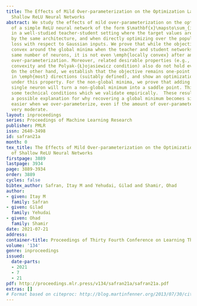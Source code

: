 ```yaml
---
title: The Effects of Mild Over-parameterization on the Optimization Landscape of
  Shallow ReLU Neural Networks
abstract: We study the effects of mild over-parameterization on the optimization landscape
  of a simple ReLU neural network of the form $\mathbf{x}\mapsto\sum_{i=1}^k\max\{0,\mathbf{w}_i^{\top}\mathbf{x}\}$,
  in a well-studied teacher-student setting where the target values are generated
  by the same architecture, and when directly optimizing over the population squared
  loss with respect to Gaussian inputs. We prove that while the objective is strongly
  convex around the global minima when the teacher and student networks possess the
  same number of neurons, it is not even \emph{locally convex} after any amount of
  over-parameterization. Moreover, related desirable properties (e.g., one-point strong
  convexity and the Polyak-{Ł}ojasiewicz condition) also do not hold even locally.
  On the other hand, we establish that the objective remains one-point strongly convex
  in \emph{most} directions (suitably defined), and show an optimization guarantee
  under this property. For the non-global minima, we prove that adding even just a
  single neuron will turn a non-global minimum into a saddle point. This holds under
  some technical conditions which we validate empirically.  These results provide
  a possible explanation for why recovering a global minimum becomes significantly
  easier when we over-parameterize, even if the amount of over-parameterization is
  very moderate.
layout: inproceedings
series: Proceedings of Machine Learning Research
publisher: PMLR
issn: 2640-3498
id: safran21a
month: 0
tex_title: The Effects of Mild Over-parameterization on the Optimization Landscape
  of Shallow ReLU Neural Networks
firstpage: 3889
lastpage: 3934
page: 3889-3934
order: 3889
cycles: false
bibtex_author: Safran, Itay M and Yehudai, Gilad and Shamir, Ohad
author:
- given: Itay M
  family: Safran
- given: Gilad
  family: Yehudai
- given: Ohad
  family: Shamir
date: 2021-07-21
address:
container-title: Proceedings of Thirty Fourth Conference on Learning Theory
volume: '134'
genre: inproceedings
issued:
  date-parts:
  - 2021
  - 7
  - 21
pdf: http://proceedings.mlr.press/v134/safran21a/safran21a.pdf
extras: []
# Format based on citeproc: http://blog.martinfenner.org/2013/07/30/citeproc-yaml-for-bibliographies/
---
```

